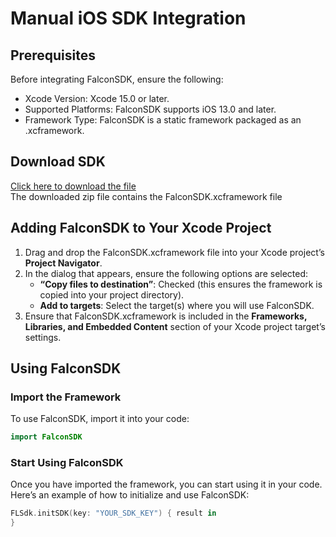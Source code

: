 # Manual iOS SDK Integration

## Prerequisites

Before integrating FalconSDK, ensure the following:
- Xcode Version: Xcode 15.0 or later.
- Supported Platforms: FalconSDK supports iOS 13.0 and later.
- Framework Type: FalconSDK is a static framework packaged as an .xcframework.


## Download SDK
[Click here to download the file](./FalconSDK.zip)\
The downloaded zip file contains the FalconSDK.xcframework file

## Adding FalconSDK to Your Xcode Project

1.	Drag and drop the FalconSDK.xcframework file into your Xcode project’s **Project Navigator**.
2. In the dialog that appears, ensure the following options are selected:
   - **“Copy files to destination”**: Checked (this ensures the framework is copied into your project directory).
   - **Add to targets**: Select the target(s) where you will use FalconSDK.
3.  Ensure that FalconSDK.xcframework is included in the **Frameworks, Libraries, and Embedded Content** section of your Xcode project target’s settings.


## Using FalconSDK

### Import the Framework

To use FalconSDK, import it into your code:

```swift
import FalconSDK
```

### Start Using FalconSDK
Once you have imported the framework, you can start using it in your code.\
Here’s an example of how to initialize and use FalconSDK:
```swift
FLSdk.initSDK(key: "YOUR_SDK_KEY") { result in
}
```
